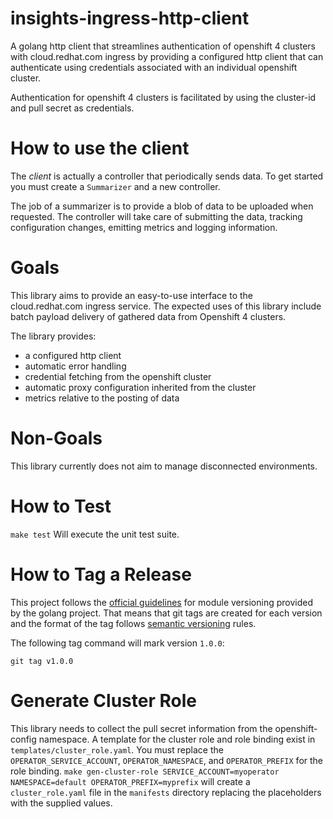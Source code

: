 # insights-ingress-http-client

A golang http client that streamlines authentication of openshift 4 clusters
with cloud.redhat.com ingress by providing a configured http client that can
authenticate using credentials associated with an individual openshift cluster.

Authentication for openshift 4 clusters is facilitated by using the
cluster-id and pull secret as credentials.

# How to use the client

The _client_ is actually a controller that periodically sends data. To get
started you must create a `Summarizer` and a new controller.

The job of a summarizer is to provide a blob of data to be uploaded when requested.
The controller will take care of submitting the data, tracking configuration changes, emitting metrics and logging information.

# Goals

This library aims to provide an easy-to-use interface to the cloud.redhat.com
ingress service. The expected uses of this library include batch payload
delivery of gathered data from Openshift 4 clusters.

The library provides:
* a configured http client
* automatic error handling
* credential fetching from the openshift cluster
* automatic proxy configuration inherited from the cluster
* metrics relative to the posting of data

# Non-Goals

This library currently does not aim to manage disconnected environments.

# How to Test

`make test` Will execute the unit test suite.

# How to Tag a Release

This project follows the [official guidelines](https://blog.golang.org/publishing-go-modules) for module
versioning provided by the golang project.  That means that git tags are created for each version and the format of the tag follows [semantic versioning](https://semver.org/) rules.

The following tag command will mark version `1.0.0`:
```
git tag v1.0.0
```

# Generate Cluster Role

This library needs to collect the pull secret information from the openshift-config namespace.
A template for the cluster role and role binding exist in `templates/cluster_role.yaml`.
You must replace the `OPERATOR_SERVICE_ACCOUNT`, `OPERATOR_NAMESPACE`, and `OPERATOR_PREFIX` for the role binding.
`make gen-cluster-role SERVICE_ACCOUNT=myoperator NAMESPACE=default OPERATOR_PREFIX=myprefix` will create a `cluster_role.yaml`
file in the `manifests` directory replacing the placeholders with the supplied values.
